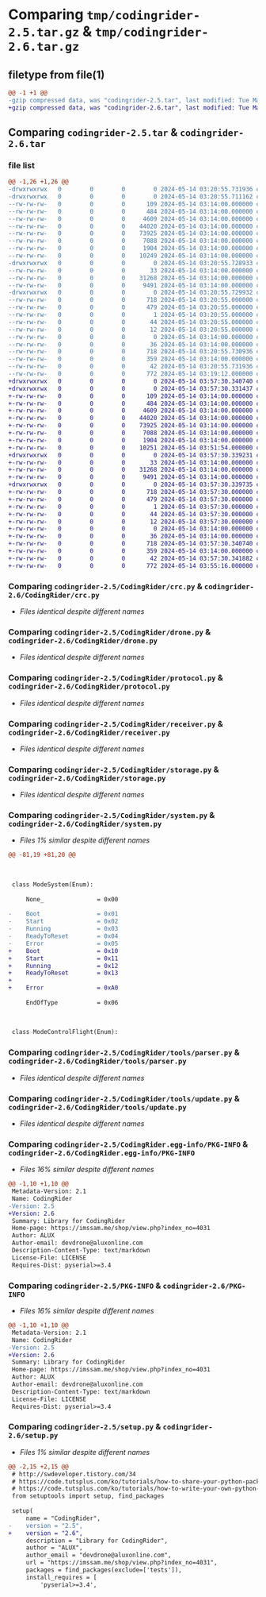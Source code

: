 # Comparing `tmp/codingrider-2.5.tar.gz` & `tmp/codingrider-2.6.tar.gz`

## filetype from file(1)

```diff
@@ -1 +1 @@
-gzip compressed data, was "codingrider-2.5.tar", last modified: Tue May 14 03:20:55 2024, max compression
+gzip compressed data, was "codingrider-2.6.tar", last modified: Tue May 14 03:57:30 2024, max compression
```

## Comparing `codingrider-2.5.tar` & `codingrider-2.6.tar`

### file list

```diff
@@ -1,26 +1,26 @@
-drwxrwxrwx   0        0        0        0 2024-05-14 03:20:55.731936 codingrider-2.5/
-drwxrwxrwx   0        0        0        0 2024-05-14 03:20:55.711162 codingrider-2.5/CodingRider/
--rw-rw-rw-   0        0        0      109 2024-05-14 03:14:00.000000 codingrider-2.5/CodingRider/__init__.py
--rw-rw-rw-   0        0        0      484 2024-05-14 03:14:00.000000 codingrider-2.5/CodingRider/__main__.py
--rw-rw-rw-   0        0        0     4609 2024-05-14 03:14:00.000000 codingrider-2.5/CodingRider/crc.py
--rw-rw-rw-   0        0        0    44020 2024-05-14 03:14:00.000000 codingrider-2.5/CodingRider/drone.py
--rw-rw-rw-   0        0        0    73925 2024-05-14 03:14:00.000000 codingrider-2.5/CodingRider/protocol.py
--rw-rw-rw-   0        0        0     7088 2024-05-14 03:14:00.000000 codingrider-2.5/CodingRider/receiver.py
--rw-rw-rw-   0        0        0     1904 2024-05-14 03:14:00.000000 codingrider-2.5/CodingRider/storage.py
--rw-rw-rw-   0        0        0    10249 2024-05-14 03:14:00.000000 codingrider-2.5/CodingRider/system.py
-drwxrwxrwx   0        0        0        0 2024-05-14 03:20:55.728933 codingrider-2.5/CodingRider/tools/
--rw-rw-rw-   0        0        0       33 2024-05-14 03:14:00.000000 codingrider-2.5/CodingRider/tools/__init__.py
--rw-rw-rw-   0        0        0    31268 2024-05-14 03:14:00.000000 codingrider-2.5/CodingRider/tools/parser.py
--rw-rw-rw-   0        0        0     9491 2024-05-14 03:14:00.000000 codingrider-2.5/CodingRider/tools/update.py
-drwxrwxrwx   0        0        0        0 2024-05-14 03:20:55.729932 codingrider-2.5/CodingRider.egg-info/
--rw-rw-rw-   0        0        0      718 2024-05-14 03:20:55.000000 codingrider-2.5/CodingRider.egg-info/PKG-INFO
--rw-rw-rw-   0        0        0      479 2024-05-14 03:20:55.000000 codingrider-2.5/CodingRider.egg-info/SOURCES.txt
--rw-rw-rw-   0        0        0        1 2024-05-14 03:20:55.000000 codingrider-2.5/CodingRider.egg-info/dependency_links.txt
--rw-rw-rw-   0        0        0       44 2024-05-14 03:20:55.000000 codingrider-2.5/CodingRider.egg-info/requires.txt
--rw-rw-rw-   0        0        0       12 2024-05-14 03:20:55.000000 codingrider-2.5/CodingRider.egg-info/top_level.txt
--rw-rw-rw-   0        0        0        0 2024-05-14 03:14:00.000000 codingrider-2.5/LICENSE
--rw-rw-rw-   0        0        0       36 2024-05-14 03:14:00.000000 codingrider-2.5/MANIFEST.in
--rw-rw-rw-   0        0        0      718 2024-05-14 03:20:55.730936 codingrider-2.5/PKG-INFO
--rw-rw-rw-   0        0        0      359 2024-05-14 03:14:00.000000 codingrider-2.5/README.md
--rw-rw-rw-   0        0        0       42 2024-05-14 03:20:55.731936 codingrider-2.5/setup.cfg
--rw-rw-rw-   0        0        0      772 2024-05-14 03:19:12.000000 codingrider-2.5/setup.py
+drwxrwxrwx   0        0        0        0 2024-05-14 03:57:30.340740 codingrider-2.6/
+drwxrwxrwx   0        0        0        0 2024-05-14 03:57:30.331437 codingrider-2.6/CodingRider/
+-rw-rw-rw-   0        0        0      109 2024-05-14 03:14:00.000000 codingrider-2.6/CodingRider/__init__.py
+-rw-rw-rw-   0        0        0      484 2024-05-14 03:14:00.000000 codingrider-2.6/CodingRider/__main__.py
+-rw-rw-rw-   0        0        0     4609 2024-05-14 03:14:00.000000 codingrider-2.6/CodingRider/crc.py
+-rw-rw-rw-   0        0        0    44020 2024-05-14 03:14:00.000000 codingrider-2.6/CodingRider/drone.py
+-rw-rw-rw-   0        0        0    73925 2024-05-14 03:14:00.000000 codingrider-2.6/CodingRider/protocol.py
+-rw-rw-rw-   0        0        0     7088 2024-05-14 03:14:00.000000 codingrider-2.6/CodingRider/receiver.py
+-rw-rw-rw-   0        0        0     1904 2024-05-14 03:14:00.000000 codingrider-2.6/CodingRider/storage.py
+-rw-rw-rw-   0        0        0    10251 2024-05-14 03:51:54.000000 codingrider-2.6/CodingRider/system.py
+drwxrwxrwx   0        0        0        0 2024-05-14 03:57:30.339231 codingrider-2.6/CodingRider/tools/
+-rw-rw-rw-   0        0        0       33 2024-05-14 03:14:00.000000 codingrider-2.6/CodingRider/tools/__init__.py
+-rw-rw-rw-   0        0        0    31268 2024-05-14 03:14:00.000000 codingrider-2.6/CodingRider/tools/parser.py
+-rw-rw-rw-   0        0        0     9491 2024-05-14 03:14:00.000000 codingrider-2.6/CodingRider/tools/update.py
+drwxrwxrwx   0        0        0        0 2024-05-14 03:57:30.339735 codingrider-2.6/CodingRider.egg-info/
+-rw-rw-rw-   0        0        0      718 2024-05-14 03:57:30.000000 codingrider-2.6/CodingRider.egg-info/PKG-INFO
+-rw-rw-rw-   0        0        0      479 2024-05-14 03:57:30.000000 codingrider-2.6/CodingRider.egg-info/SOURCES.txt
+-rw-rw-rw-   0        0        0        1 2024-05-14 03:57:30.000000 codingrider-2.6/CodingRider.egg-info/dependency_links.txt
+-rw-rw-rw-   0        0        0       44 2024-05-14 03:57:30.000000 codingrider-2.6/CodingRider.egg-info/requires.txt
+-rw-rw-rw-   0        0        0       12 2024-05-14 03:57:30.000000 codingrider-2.6/CodingRider.egg-info/top_level.txt
+-rw-rw-rw-   0        0        0        0 2024-05-14 03:14:00.000000 codingrider-2.6/LICENSE
+-rw-rw-rw-   0        0        0       36 2024-05-14 03:14:00.000000 codingrider-2.6/MANIFEST.in
+-rw-rw-rw-   0        0        0      718 2024-05-14 03:57:30.340740 codingrider-2.6/PKG-INFO
+-rw-rw-rw-   0        0        0      359 2024-05-14 03:14:00.000000 codingrider-2.6/README.md
+-rw-rw-rw-   0        0        0       42 2024-05-14 03:57:30.341882 codingrider-2.6/setup.cfg
+-rw-rw-rw-   0        0        0      772 2024-05-14 03:55:16.000000 codingrider-2.6/setup.py
```

### Comparing `codingrider-2.5/CodingRider/crc.py` & `codingrider-2.6/CodingRider/crc.py`

 * *Files identical despite different names*

### Comparing `codingrider-2.5/CodingRider/drone.py` & `codingrider-2.6/CodingRider/drone.py`

 * *Files identical despite different names*

### Comparing `codingrider-2.5/CodingRider/protocol.py` & `codingrider-2.6/CodingRider/protocol.py`

 * *Files identical despite different names*

### Comparing `codingrider-2.5/CodingRider/receiver.py` & `codingrider-2.6/CodingRider/receiver.py`

 * *Files identical despite different names*

### Comparing `codingrider-2.5/CodingRider/storage.py` & `codingrider-2.6/CodingRider/storage.py`

 * *Files identical despite different names*

### Comparing `codingrider-2.5/CodingRider/system.py` & `codingrider-2.6/CodingRider/system.py`

 * *Files 1% similar despite different names*

```diff
@@ -81,19 +81,20 @@
 
 
 
 class ModeSystem(Enum):
     
     None_               = 0x00
 
-    Boot                = 0x01
-    Start               = 0x02
-    Running             = 0x03
-    ReadyToReset        = 0x04
-    Error               = 0x05
+    Boot                = 0x10
+    Start               = 0x11
+    Running             = 0x12
+    ReadyToReset        = 0x13
+
+    Error               = 0xA0
 
     EndOfType           = 0x06
 
 
 
 class ModeControlFlight(Enum):
```

### Comparing `codingrider-2.5/CodingRider/tools/parser.py` & `codingrider-2.6/CodingRider/tools/parser.py`

 * *Files identical despite different names*

### Comparing `codingrider-2.5/CodingRider/tools/update.py` & `codingrider-2.6/CodingRider/tools/update.py`

 * *Files identical despite different names*

### Comparing `codingrider-2.5/CodingRider.egg-info/PKG-INFO` & `codingrider-2.6/CodingRider.egg-info/PKG-INFO`

 * *Files 16% similar despite different names*

```diff
@@ -1,10 +1,10 @@
 Metadata-Version: 2.1
 Name: CodingRider
-Version: 2.5
+Version: 2.6
 Summary: Library for CodingRider
 Home-page: https://imssam.me/shop/view.php?index_no=4031
 Author: ALUX
 Author-email: devdrone@aluxonline.com
 Description-Content-Type: text/markdown
 License-File: LICENSE
 Requires-Dist: pyserial>=3.4
```

### Comparing `codingrider-2.5/PKG-INFO` & `codingrider-2.6/PKG-INFO`

 * *Files 16% similar despite different names*

```diff
@@ -1,10 +1,10 @@
 Metadata-Version: 2.1
 Name: CodingRider
-Version: 2.5
+Version: 2.6
 Summary: Library for CodingRider
 Home-page: https://imssam.me/shop/view.php?index_no=4031
 Author: ALUX
 Author-email: devdrone@aluxonline.com
 Description-Content-Type: text/markdown
 License-File: LICENSE
 Requires-Dist: pyserial>=3.4
```

### Comparing `codingrider-2.5/setup.py` & `codingrider-2.6/setup.py`

 * *Files 1% similar despite different names*

```diff
@@ -2,15 +2,15 @@
 # http://swdeveloper.tistory.com/34
 # https://code.tutsplus.com/ko/tutorials/how-to-share-your-python-packages--cms-26114
 # https://code.tutsplus.com/ko/tutorials/how-to-write-your-own-python-packages--cms-26076
 from setuptools import setup, find_packages
 
 setup(
     name = "CodingRider",
-    version = "2.5",
+    version = "2.6",
     description = "Library for CodingRider",
     author = "ALUX",
     author_email = "devdrone@aluxonline.com",
     url = "https://imssam.me/shop/view.php?index_no=4031",
     packages = find_packages(exclude=['tests']),
     install_requires = [
         'pyserial>=3.4',
```

